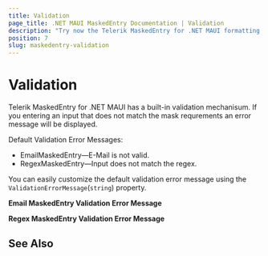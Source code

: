 ```yaml
---
title: Validation
page_title: .NET MAUI MaskedEntry Documentation | Validation
description: "Try now the Telerik MaskedEntry for .NET MAUI formatting and restricting text to predefined patterns, and providing input validation and masks."
position: 7
slug: maskedentry-validation
---
```


# Validation

Telerik MaskedEntry for .NET MAUI has a built-in validation mechanisum. If you entering an input that does not match the mask requrements an error message will be displayed.

Default Validation Error Messages:

* EmailMaskedEntry&mdash;E-Mail is not valid.
* RegexMaskedEntry&mdash;Input does not match the regex.

You can easily customize the default validation error message using the `ValidationErrorMessage`(`string`) property.

**Email MaskedEntry Validation Error Message**

<snippet id='emailmaskedentry-validationerrormessage-xaml' />

**Regex MaskedEntry Validation Error Message**

<snippet id='regexmaskedentry-validationerrormessage-xaml' />

## See Also


